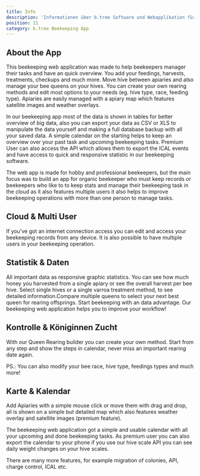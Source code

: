 ```yaml
---
title: Info
description: 'Informationen über b.tree Software und Webapplikation für Imkereien'
position: 11
category: b.tree Beekeeping App
---
```


<hero-content></hero-content>

## About the App

This beekeeping web application was made to help beekeepers manager their tasks and have an quick overview. You add your feedings, harvests, treatments, checkups and much more. Move hive between apiaries and also manage your bee queens on your hives. You can create your own rearing methods and edit most options to your needs (eg. hive type, race, feeding type). Apiaries are easily managed with a apiary map which features satellite images and weather overlays.

In our beekeeping app most of the data is shown in tables for better overview of big data, also you can export your data as CSV or XLS to manipulate the data yourself and making a full database backup with all your saved data. A simple calendar on the starting helps to keep an overview over your past task and upcoming beekeeping tasks. Premium User can also access the API which allows them to export the ICAL events and have access to quick and responsive statistic in our beekeeping software.

The web app is made for hobby and professional beekeepers, but the main focus was to build an app for organic beekeeper who must keep records or beekeepers who like to to keep stats and manage their beekeeping task in the cloud as it also features multiple users it also helps to improve beekeeping operations with more than one person to manage tasks.

<cloud-image url="btree-info/img/bees" alt="b.tree Header"></cloud-image>

## Cloud & Multi User

If you’ve got an internet connection access you can edit and access your beekeeping records from any device. It is also possible to have multiple users in your beekeeping operation.

## Statistik & Daten

All important data as responsive graphic statistics. You can see how much honey you harvested from a single apiary or see the overall harvest per bee hive. Select single hives or a single varroa treatment method, to see detailed information.Compare multiple queens to select your next best queen for rearing offsprings. Start beekeeping with an data advantage. Our beekeeping web application helps you to improve your workflow!

<cloud-image url="btree-info/img/stats" alt="Statistics for Premium Member"></cloud-image>

<cld-video public-id="btree-info/img/stats-vid"  fallback-content="Your browser does not support HTML5 video tags." controls="true"  loop="true" ></cld-video>

## Kontrolle & Königinnen Zucht

With our Queen Rearing builder you can create your own method. Start from any step and show the steps in calendar, never miss an important rearing date again.

<base-alert type="info">

PS.: You can also modify your bee race, hive type, feedings types and much more!

</base-alert>

<cloud-image url="btree-info/img/queen.png" alt="Queen Management"></cloud-image>

<cld-video public-id="btree-info/img/queen-vid"  fallback-content="Your browser does not support HTML5 video tags." controls="true"  loop="true" ></cld-video>

## Karte & Kalendar

Add Apiaries with a simple mouse click or move them with drag and drop, all is shown on a simple but detailed map which also features weather overlay and satellite images (premium feature).

The beekeeping web application got a simple and usable calendar with all your upcoming and done beekeeping tasks. As premium user you can also export the calendar to your phone if you use our hive scale API you can see daily weight changes on your hive scales.

<cloud-image url="btree-info/img/map.jpg" alt="Apiary Map"></cloud-image>

<base-alert type="info">

  There are many more features, for example migration of colonies, API, charge control, ICAL etc.

</base-alert>

<cloud-image url="btree-info/img/nfc_handy.jpg" alt="NFC Android App" custom="border-black dark:border-white border-2"></cloud-image>